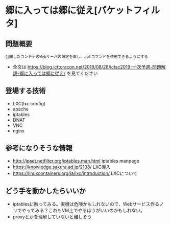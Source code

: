 # 郷に入っては郷に従え[パケットフィルタ]
## 問題概要
```
公開したコンテナのWebサーバの設定を直し、aptコマンドを使用できるようにする
```
- 全文は https://blog.icttoracon.net/2019/08/28/ictsc2019-一次予選-問題解説-郷に入っては郷に従え/ を見てください

## 登場する技術
- LXC(lxc config)
- apache
- iptables
- DNAT
- VNC
- nginx

## 参考になりそうな情報
- http://ipset.netfilter.org/iptables.man.html iptables manpage
- https://knowledge.sakura.ad.jp/2108/ LXC導入
- https://linuxcontainers.org/ja/lxc/introduction/ LXCについて
## どう手を動かしたらいいか
- iptablesに触ってみる。実機は危険かもしれないので、Webサービス作るノリでやってみる？これもVM上でやるほうがいいのかもしれない。
- proxyとかを理解していないと難しそう